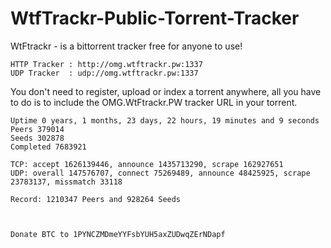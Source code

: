 # WtfTrackr-Public-Torrent-Tracker

WtFtrackr - is a bittorrent tracker free for anyone to use!

```
HTTP Tracker : http://omg.wtftrackr.pw:1337  
UDP Tracker  : udp://omg.wtftrackr.pw:1337
```

You don't need to register, upload or index a torrent anywhere, all you have to do is to include the OMG.WtFtrackr.PW tracker URL in your torrent.
```
Uptime 0 years, 1 months, 23 days, 22 hours, 19 minutes and 9 seconds
Peers 379014
Seeds 302878
Completed 7683921

TCP: accept 1626139446, announce 1435713290, scrape 162927651
UDP: overall 147576707, connect 75269489, announce 48425925, scrape 23783137, missmatch 33118

Record: 1210347 Peers and 928264 Seeds



Donate BTC to 1PYNCZMDmeYYFsbYUH5axZUDwqZErNDapf
```
